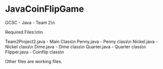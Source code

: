 # JavaCoinFlipGame
GCSC - Java - Team 2\n

Required Files:\n\n

Team2Project2.java - Main Class\n
Penny.java  - Penny class\n
Nickel.java - Nickel class\n
Dime.java - Dime class\n
Quarter.java - Quarter class\n
Flipper.java - Coinflip class\n

Other files are working files.
